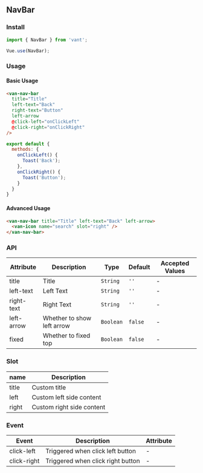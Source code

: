 ## NavBar

### Install
``` javascript
import { NavBar } from 'vant';

Vue.use(NavBar);
```

### Usage

#### Basic Usage

```html
<van-nav-bar
  title="Title"
  left-text="Back"
  right-text="Button"
  left-arrow
  @click-left="onClickLeft"
  @click-right="onClickRight"
/>
```

```js
export default {
  methods: {
    onClickLeft() {
      Toast('Back');
    },
    onClickRight() {
      Toast('Button');
    }
  }
}
```

#### Advanced Usage

```html
<van-nav-bar title="Title" left-text="Back" left-arrow>
  <van-icon name="search" slot="right" />
</van-nav-bar>
```


### API
| Attribute | Description | Type | Default | Accepted Values |
|-----------|-----------|-----------|-------------|-------------|
| title | Title | `String` | `''` | - |
| left-text | Left Text | `String` | `''` | - |
| right-text | Right Text | `String` | `''` | - |
| left-arrow | Whether to show left arrow | `Boolean` | `false` | - |
| fixed | Whether to fixed top | `Boolean` | `false` | - |

### Slot

| name | Description |
|-----------|-----------|
| title | Custom title |
| left | Custom left side content |
| right | Custom right side content |

### Event

| Event | Description | Attribute |
|-----------|-----------|-----------|
| click-left | Triggered when click left button | - |
| click-right | Triggered when click right button | - |
